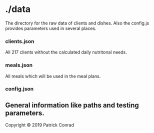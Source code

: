 # ./data

The directory for the raw data of clients and dishes. Also the config.js provides parameters used in several places.

### clients.json
All 217 clients without the calculated daily nutritonal needs.
### meals.json
All meals which will be used in the meal plans.
### config.json
General information like paths and testing parameters.
---
Copyright © 2019 Patrick Conrad
